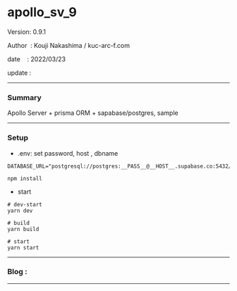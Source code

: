 ﻿# apollo_sv_9

 Version: 0.9.1

 Author  : Kouji Nakashima / kuc-arc-f.com

 date    : 2022/03/23 

 update  :

***
### Summary

Apollo Server + prisma ORM + sapabase/postgres, sample

***
### Setup

* .env:  set password, host , dbname
```
DATABASE_URL="postgresql://postgres:__PASS__@__HOST__.supabase.co:5432/dbname"
```

```
npm install
```

* start


```
# dev-start
yarn dev

# build
yarn build

# start
yarn start
```


***
### Blog :


***

